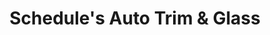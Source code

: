 ---
title: "Schedule's Auto Trim & Glass"
url: /athens/schedules-auto-trim-and-glass/
shop: car repair
---
